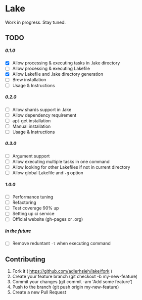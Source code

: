 # Lake

Work in progress. Stay tuned.

## TODO

##### 0.1.0
- [x] Allow processing & executing tasks in .lake directory
- [ ] Allow processing & executing Lakefile
- [x] Allow Lakefile and .lake directory generation
- [ ] Brew installation
- [ ] Usage & Instructions

##### 0.2.0
- [ ] Allow shards support in .lake
- [ ] Allow dependency requirement
- [ ] apt-get installation
- [ ] Manual installation
- [ ] Usage & Instructions

##### 0.3.0
- [ ] Argument support
- [ ] Allow executing multiple tasks in one command
- [ ] Allow looking for other Lakefiles if not in current directory
- [ ] Allow global Lakefile and `-g` option

##### 1.0.0
- [ ] Performance tuning
- [ ] Refactoring
- [ ] Test coverage 90% up
- [ ] Setting up ci service
- [ ] Official website (gh-pages or .org)

##### In the future
- [ ] Remove reduntant `-t` when executing command

## Contributing

1. Fork it ( https://github.com/adlerhsieh/lake/fork )
2. Create your feature branch (git checkout -b my-new-feature)
3. Commit your changes (git commit -am 'Add some feature')
4. Push to the branch (git push origin my-new-feature)
5. Create a new Pull Request
